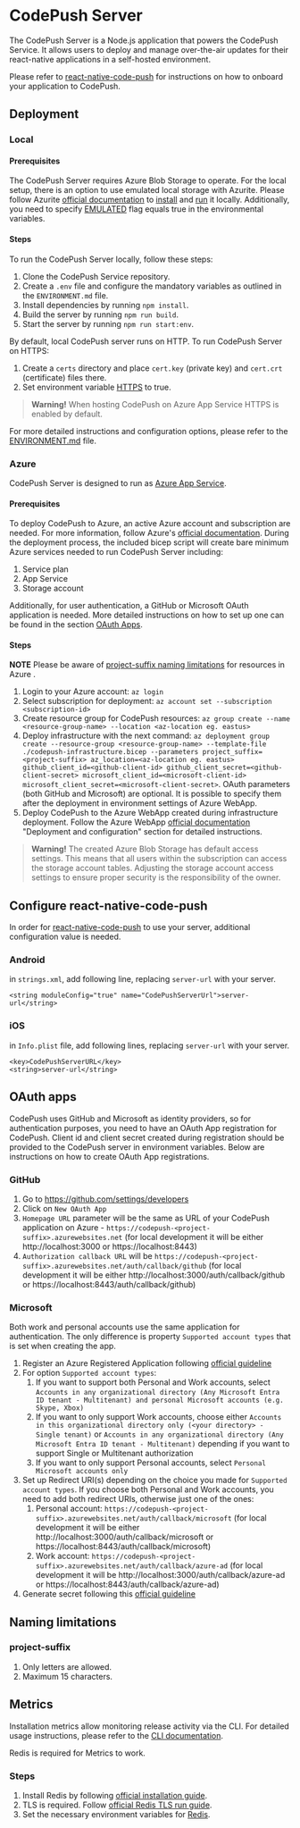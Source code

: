 # CodePush Server

The CodePush Server is a Node.js application that powers the CodePush Service. It allows users to deploy and manage over-the-air updates for their react-native applications in a self-hosted environment.

Please refer to [react-native-code-push](https://github.com/microsoft/react-native-code-push) for instructions on how to onboard your application to CodePush.

## Deployment

### Local

#### Prerequisites

The CodePush Server requires Azure Blob Storage to operate. For the local setup, there is an option to use emulated local storage with Azurite. 
Please follow Azurite [official documentation](https://learn.microsoft.com/en-us/azure/storage/common/storage-use-azurite) to [install](https://learn.microsoft.com/en-us/azure/storage/common/storage-use-azurite?tabs=visual-studio#install-azurite) and [run](https://learn.microsoft.com/en-us/azure/storage/common/storage-use-azurite?tabs=visual-studio#running-azurite-from-the-command-line) it locally.
Additionally, you need to specify [EMULATED](ENVIRONMENT.md#emulated) flag equals true in the environmental variables.

#### Steps
To run the CodePush Server locally, follow these steps:
1. Clone the CodePush Service repository.
1. Create a `.env` file and configure the mandatory variables as outlined in the `ENVIRONMENT.md` file.
1. Install dependencies by running `npm install`.
1. Build the server by running `npm run build`.
1. Start the server by running `npm run start:env`.

By default, local CodePush server runs on HTTP. To run CodePush Server on HTTPS:

1. Create a `certs` directory and place `cert.key` (private key) and `cert.crt` (certificate) files there.
2. Set environment variable [HTTPS](./ENVIRONMENT.md#https) to true.
 
> **Warning!** When hosting CodePush on Azure App Service HTTPS is enabled by default.

For more detailed instructions and configuration options, please refer to the [ENVIRONMENT.md](./ENVIRONMENT.md) file.

### Azure

CodePush Server is designed to run as [Azure App Service](https://learn.microsoft.com/en-us/azure/app-service/overview).

#### Prerequisites

To deploy CodePush to Azure, an active Azure account and subscription are needed. 
For more information, follow Azure's [official documentation](https://azure.microsoft.com/en-us/get-started/).
During the deployment process, the included bicep script will create bare minimum Azure services needed to run CodePush Server including:
1. Service plan
2. App Service
3. Storage account

Additionally, for user authentication, a GitHub or Microsoft OAuth application is needed. 
More detailed instructions on how to set up one can be found in the section [OAuth Apps](#oauth-apps).

#### Steps

**NOTE** Please be aware of [project-suffix naming limitations](#project-suffix) for resources in Azure .

1. Login to your Azure account: `az login`
2. Select subscription for deployment: `az account set --subscription <subscription-id>`
3. Create resource group for CodePush resources: `az group create --name <resource-group-name> --location <az-location eg. eastus>`
4. Deploy infrastructure with the next command: `az deployment group create --resource-group <resource-group-name> --template-file ./codepush-infrastructure.bicep --parameters project_suffix=<project-suffix> az_location=<az-location eg. eastus> github_client_id=<github-client-id> github_client_secret=<github-client-secret> microsoft_client_id=<microsoft-client-id> microsoft_client_secret=<microsoft-client-secret>`. OAuth parameters (both GitHub and Microsoft) are optional. It is possible to specify them after the deployment in environment settings of Azure WebApp.
5. Deploy CodePush to the Azure WebApp created during infrastructure deployment. Follow the Azure WebApp [official documentation](https://learn.microsoft.com/en-us/azure/app-service/) "Deployment and configuration" section for detailed instructions.

> **Warning!** The created Azure Blob Storage has default access settings. 
> This means that all users within the subscription can access the storage account tables. 
> Adjusting the storage account access settings to ensure proper security is the responsibility of the owner.

## Configure react-native-code-push

In order for [react-native-code-push](https://github.com/microsoft/react-native-code-push) to use your server, additional configuration value is needed.

### Android

in `strings.xml`, add following line, replacing `server-url` with your server.

```
<string moduleConfig="true" name="CodePushServerUrl">server-url</string>
```

### iOS

in `Info.plist` file, add following lines, replacing `server-url` with your server.

```
<key>CodePushServerURL</key>
<string>server-url</string>
```

## OAuth apps

CodePush uses GitHub and Microsoft as identity providers, so for authentication purposes, you need to have an OAuth App registration for CodePush. 
Client id and client secret created during registration should be provided to the CodePush server in environment variables. 
Below are instructions on how to create OAuth App registrations.

### GitHub

1. Go to https://github.com/settings/developers
1. Click on `New OAuth App`
1. `Homepage URL` parameter will be the same as URL of your CodePush application on Azure - `https://codepush-<project-suffix>.azurewebsites.net` (for local development it will be either http://localhost:3000 or https://localhost:8443)
1. `Authorization callback URL` will be `https://codepush-<project-suffix>.azurewebsites.net/auth/callback/github` (for local development it will be either http://localhost:3000/auth/callback/github or https://localhost:8443/auth/callback/github)

### Microsoft

Both work and personal accounts use the same application for authentication. The only difference is property `Supported account types` that is set when creating the app.

1. Register an Azure Registered Application following [official guideline](https://learn.microsoft.com/en-us/entra/identity-platform/quickstart-register-app#register-an-application)
1. For option `Supported account types`:
   1. If you want to support both Personal and Work accounts, select `Accounts in any organizational directory (Any Microsoft Entra ID tenant - Multitenant) and personal Microsoft accounts (e.g. Skype, Xbox)`
   1. If you want to only support Work accounts, choose either `Accounts in this organizational directory only (<your directory> - Single tenant)` or `Accounts in any organizational directory (Any Microsoft Entra ID tenant - Multitenant)` depending if you want to support Single or Multitenant authorization
   1. If you want to only support Personal accounts, select `Personal Microsoft accounts only`
1. Set up Redirect URI(s) depending on the choice you made for `Supported account types`. If you choose both Personal and Work accounts, you need to add both redirect URIs, otherwise just one of the ones:
   1. Personal account: `https://codepush-<project-suffix>.azurewebsites.net/auth/callback/microsoft` (for local development it will be either http://localhost:3000/auth/callback/microsoft or https://localhost:8443/auth/callback/microsoft)
   1. Work account: `https://codepush-<project-suffix>.azurewebsites.net/auth/callback/azure-ad` (for local development it will be http://localhost:3000/auth/callback/azure-ad or https://localhost:8443/auth/callback/azure-ad)
1. Generate secret following this [official guideline](https://learn.microsoft.com/en-us/entra/identity-platform/quickstart-register-app#add-credentials)

## Naming limitations

### project-suffix

1. Only letters are allowed.
1. Maximum 15 characters.

## Metrics

Installation metrics allow monitoring release activity via the CLI. For detailed usage instructions, please refer to the [CLI documentation](../cli/README.md#development-parameter).

Redis is required for Metrics to work.

### Steps

1. Install Redis by following [official installation guide](https://redis.io/docs/latest/operate/oss_and_stack/install/install-redis/).
1. TLS is required. Follow [official Redis TLS run guide](https://redis.io/docs/latest/operate/oss_and_stack/management/security/encryption/#running-manually).
1. Set the necessary environment variables for [Redis](./ENVIRONMENT.md#redis).
